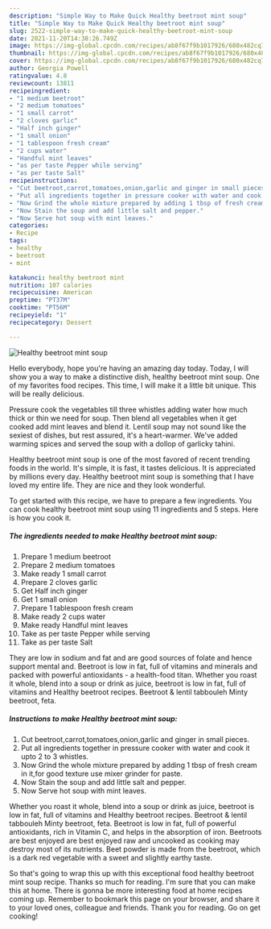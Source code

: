 ```yaml
---
description: "Simple Way to Make Quick Healthy beetroot mint soup"
title: "Simple Way to Make Quick Healthy beetroot mint soup"
slug: 2522-simple-way-to-make-quick-healthy-beetroot-mint-soup
date: 2021-11-20T14:38:26.749Z
image: https://img-global.cpcdn.com/recipes/ab8f67f9b1017926/680x482cq70/healthy-beetroot-mint-soup-recipe-main-photo.jpg
thumbnail: https://img-global.cpcdn.com/recipes/ab8f67f9b1017926/680x482cq70/healthy-beetroot-mint-soup-recipe-main-photo.jpg
cover: https://img-global.cpcdn.com/recipes/ab8f67f9b1017926/680x482cq70/healthy-beetroot-mint-soup-recipe-main-photo.jpg
author: Georgia Powell
ratingvalue: 4.8
reviewcount: 13811
recipeingredient:
- "1 medium beetroot"
- "2 medium tomatoes"
- "1 small carrot"
- "2 cloves garlic"
- "Half inch ginger"
- "1 small onion"
- "1 tablespoon fresh cream"
- "2 cups water"
- "Handful mint leaves"
- "as per taste Pepper while serving"
- "as per taste Salt"
recipeinstructions:
- "Cut beetroot,carrot,tomatoes,onion,garlic and ginger in small pieces."
- "Put all ingredients together in pressure cooker with water and cook it upto 2 to 3 whistles."
- "Now Grind the whole mixture prepared by adding 1 tbsp of fresh cream in it,for good texture use mixer grinder for paste."
- "Now Stain the soup and add little salt and pepper."
- "Now Serve hot soup with mint leaves."
categories:
- Recipe
tags:
- healthy
- beetroot
- mint

katakunci: healthy beetroot mint 
nutrition: 107 calories
recipecuisine: American
preptime: "PT37M"
cooktime: "PT56M"
recipeyield: "1"
recipecategory: Dessert

---
```



![Healthy beetroot mint soup](https://img-global.cpcdn.com/recipes/ab8f67f9b1017926/680x482cq70/healthy-beetroot-mint-soup-recipe-main-photo.jpg)

Hello everybody, hope you're having an amazing day today. Today, I will show you a way to make a distinctive dish, healthy beetroot mint soup. One of my favorites food recipes. This time, I will make it a little bit unique. This will be really delicious.

Pressure cook the vegetables till three whistles adding water how much thick or thin we need for soup. Then blend all vegetables when it get cooked add mint leaves and blend it. Lentil soup may not sound like the sexiest of dishes, but rest assured, it's a heart-warmer. We've added warming spices and served the soup with a dollop of garlicky tahini.

Healthy beetroot mint soup is one of the most favored of recent trending foods in the world. It's simple, it is fast, it tastes delicious. It is appreciated by millions every day. Healthy beetroot mint soup is something that I have loved my entire life. They are nice and they look wonderful.


To get started with this recipe, we have to prepare a few ingredients. You can cook healthy beetroot mint soup using 11 ingredients and 5 steps. Here is how you cook it.

<!--inarticleads1-->

##### The ingredients needed to make Healthy beetroot mint soup:

1. Prepare 1 medium beetroot
1. Prepare 2 medium tomatoes
1. Make ready 1 small carrot
1. Prepare 2 cloves garlic
1. Get Half inch ginger
1. Get 1 small onion
1. Prepare 1 tablespoon fresh cream
1. Make ready 2 cups water
1. Make ready Handful mint leaves
1. Take as per taste Pepper while serving
1. Take as per taste Salt


They are low in sodium and fat and are good sources of folate and hence support mental and. Beetroot is low in fat, full of vitamins and minerals and packed with powerful antioxidants - a health-food titan. Whether you roast it whole, blend into a soup or drink as juice, beetroot is low in fat, full of vitamins and Healthy beetroot recipes. Beetroot & lentil tabbouleh Minty beetroot, feta. 

<!--inarticleads2-->

##### Instructions to make Healthy beetroot mint soup:

1. Cut beetroot,carrot,tomatoes,onion,garlic and ginger in small pieces.
1. Put all ingredients together in pressure cooker with water and cook it upto 2 to 3 whistles.
1. Now Grind the whole mixture prepared by adding 1 tbsp of fresh cream in it,for good texture use mixer grinder for paste.
1. Now Stain the soup and add little salt and pepper.
1. Now Serve hot soup with mint leaves.


Whether you roast it whole, blend into a soup or drink as juice, beetroot is low in fat, full of vitamins and Healthy beetroot recipes. Beetroot & lentil tabbouleh Minty beetroot, feta. Beetroot is low in fat, full of powerful antioxidants, rich in Vitamin C, and helps in the absorption of iron. Beetroots are best enjoyed are best enjoyed raw and uncooked as cooking may destroy most of its nutrients. Beet powder is made from the beetroot, which is a dark red vegetable with a sweet and slightly earthy taste. 

So that's going to wrap this up with this exceptional food healthy beetroot mint soup recipe. Thanks so much for reading. I'm sure that you can make this at home. There is gonna be more interesting food at home recipes coming up. Remember to bookmark this page on your browser, and share it to your loved ones, colleague and friends. Thank you for reading. Go on get cooking!
